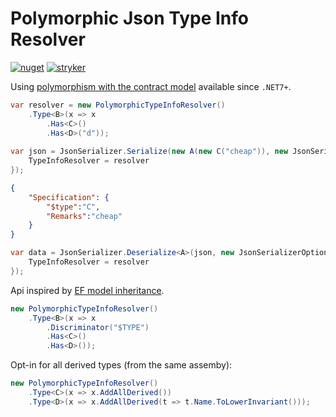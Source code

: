 # Polymorphic Json Type Info Resolver

[![nuget](https://img.shields.io/nuget/v/PolymorphicJsonTypeInfoResolver.svg)](https://www.nuget.org/packages/PolymorphicJsonTypeInfoResolver/)
[![stryker](https://img.shields.io/endpoint?style=flat&label=stryker&url=https%3A%2F%2Fbadge-api.stryker-mutator.io%2Fgithub.com%2Friezebosch%2FPolymorphicJsonTypeInfoResolver%2Fmain)](https://dashboard.stryker-mutator.io/reports/github.com/riezebosch/PolymorphicJsonTypeInfoResolver/main)

Using [polymorphism with the contract model](https://learn.microsoft.com/en-us/dotnet/standard/serialization/system-text-json/polymorphism?pivots=dotnet-7-0#configure-polymorphism-with-the-contract-model) available since `.NET7+`.

```csharp
var resolver = new PolymorphicTypeInfoResolver()
    .Type<B>(x => x
        .Has<C>()
        .Has<D>("d"));
        
var json = JsonSerializer.Serialize(new A(new C("cheap")), new JsonSerializerOptions {
    TypeInfoResolver = resolver
});
```

```json
{
    "Specification": {
        "$type":"C",
        "Remarks":"cheap"
    }
}
```

```csharp
var data = JsonSerializer.Deserialize<A>(json, new JsonSerializerOptions {
    TypeInfoResolver = resolver
});
```

Api inspired by [EF model inheritance](https://learn.microsoft.com/en-us/ef/core/modeling/inheritance).

```csharp
new PolymorphicTypeInfoResolver()
    .Type<B>(x => x
        .Discriminator("$TYPE")
        .Has<C>()
        .Has<D>());
```

Opt-in for all derived types (from the same assemby):

```csharp
new PolymorphicTypeInfoResolver()
    .Type<C>(x => x.AddAllDerived())
    .Type<D>(x => x.AddAllDerived(t => t.Name.ToLowerInvariant()));
```